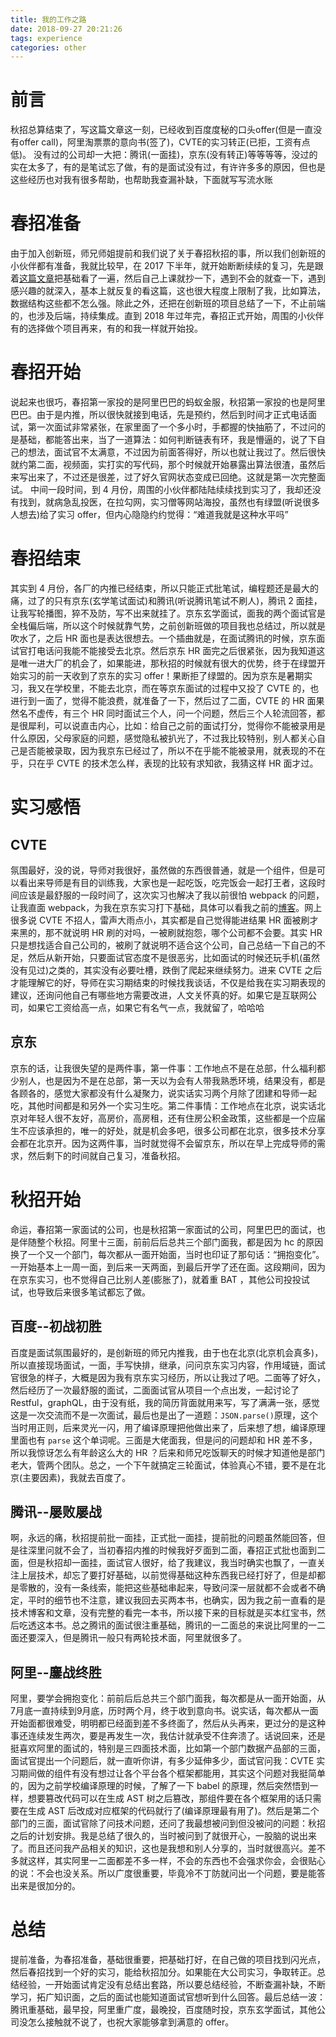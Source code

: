 ```yaml
---
title: 我的工作之路
date: 2018-09-27 20:21:26
tags: experience
categories: other
---
```

# 前言
秋招总算结束了，写这篇文章这一刻，已经收到百度度秘的口头offer(但是一直没有offer call)，阿里淘票票的意向书(签了)，CVTE的实习转正(已拒，工资有点低)。
没有过的公司却一大把：腾讯(一面挂)，京东(没有转正)等等等等，没过的实在太多了，有的是笔试忘了做，有的是面试没有过，有许许多多的原因，但也是这些经历也对我有很多帮助，也帮助我查漏补缺，下面就写写流水账

# 春招准备
由于加入创新班，师兄师姐提前和我们说了关于春招秋招的事，所以我们创新班的小伙伴都有准备，我就比较早，在 2017 下半年，就开始断断续续的复习，先是跟着[这篇文章](https://github.com/markyun/My-blog/blob/master/Front-end-Developer-Questions/Questions-and-Answers/README.md)把基础看了一遍，然后自己上课就抄一下，遇到不会的就查一下，遇到感兴趣的就深入，基本上就反复的看这篇，这也很大程度上限制了我，比如算法，数据结构这些都不怎么强。除此之外，还把在创新班的项目总结了一下，不止前端的，也涉及后端，持续集成。直到 2018 年过年完，春招正式开始，周围的小伙伴有的选择做个项目再来，有的和我一样就开始投。

# 春招开始
说起来也很巧，春招第一家投的是阿里巴巴的蚂蚁金服，秋招第一家投的也是阿里巴巴。由于是内推，所以很快就接到电话，先是预约，然后到时间才正式电话面试，第一次面试非常紧张，在家里面了一个多小时，手都握的快抽筋了，不过问的是基础，都能答出来，当了一道算法：如何判断链表有环，我是懵逼的，说了下自己的想法，面试官不太满意，不过因为前面答得好，所以也就让我过了。然后很快就约第二面，视频面，实打实的写代码，那个时候就开始暴露出算法很渣，虽然后来写出来了，不过还是很差，过了好久官网状态变成已回绝。这就是第一次完整面试。
中间一段时间，到 4 月份，周围的小伙伴都陆陆续续找到实习了，我却还没有找到，就病急乱投医，在拉勾网，实习僧等网站海投，虽然也有绿盟(听说很多人想去)给了实习 offer，但内心隐隐约约觉得：“难道我就是这种水平吗”

# 春招结束
其实到 4 月份，各厂的内推已经结束，所以只能正式批笔试，编程题还是最大的痛，过了的只有京东(玄学笔试面试)和腾讯(听说腾讯笔试不刷人)，腾讯 2 面挂，让我写轮播图，猝不及防，写不出来就挂了。京东玄学面试，面我的两个面试官是全栈偏后端，所以这个时候就靠气势，之前创新班做的项目我也总结过，所以就是吹水了，之后 HR 面也是表达很想去。一个插曲就是，在面试腾讯的时候，京东面试官打电话问我能不能接受去北京。然后京东 HR 面完之后很紧张，因为我知道这是唯一进大厂的机会了，如果能进，那秋招的时候就有很大的优势，终于在绿盟开始实习的前一天收到了京东的实习 offer！果断拒了绿盟的。因为京东是暑期实习，我又在学校里，不能去北京，而在等京东面试的过程中又投了 CVTE 的，也进行到一面了，觉得不能浪费，就准备了一下，然后过了二面，CVTE 的 HR 面果然名不虚传，有三个 HR 同时面试三个人，问一个问题，然后三个人轮流回答，都是很犀利，可以说直击内心，比如：给自己之前的面试打分，觉得你不能被录用是什么原因，父母家庭的问题，感觉隐私被扒光了，不过我比较特别，别人都关心自己是否能被录取，因为我京东已经过了，所以不在乎能不能被录用，就表现的不在乎，只在乎 CVTE 的技术怎么样，表现的比较有求知欲，我猜这样 HR 面才过。

# 实习感悟
## CVTE
氛围最好，没的说，导师对我很好，虽然做的东西很普通，就是一个组件，但是可以看出来导师是有目的训练我，大家也是一起吃饭，吃完饭会一起打王者，这段时间应该是最舒服的一段时间了，这次实习也解决了我以前很怕 webpack 的问题，让我直面 webpack，为我在京东实习打下基础，具体可以看我之前的[博客](https://recallhyx.github.io/2018/06/13/%E4%BB%8EWebpack%E7%9A%84Output%E7%9C%8B%E6%A8%A1%E5%9D%97%E8%A7%84%E8%8C%83/)。网上很多说 CVTE 不招人，雷声大雨点小，其实都是自己觉得能进结果 HR 面被刷才来黑的，那不就说明 HR 刷的对吗，一被刷就抱怨，哪个公司都不会要。其实 HR 只是想找适合自己公司的，被刷了就说明不适合这个公司，自己总结一下自己的不足，然后从新开始，只要面试官态度不是很恶劣，比如面试的时候还玩手机(虽然没有见过)之类的，其实没有必要吐槽，跌倒了爬起来继续努力。进来 CVTE 之后才能理解它的好，导师在实习期结束的时候找我谈话，不仅是给我在实习期表现的建议，还询问他自己有哪些地方需要改进，人文关怀真的好。如果它是互联网公司，如果它工资给高一点，如果它有名气一点，我就留了，哈哈哈
## 京东
京东的话，让我很失望的是两件事，第一件事：工作地点不是在总部，什么福利都少别人，也是因为不是在总部，第一天以为会有人带我熟悉环境，结果没有，都是各顾各的，感觉大家都没有什么凝聚力，说实话实习两个月除了团建和导师一起吃，其他时间都是和另外一个实习生吃。第二件事情：工作地点在北京，说实话北京对年轻人很不友好，高房价，高房租，还有住房公积金政策，这些都是一个应届生不应该承担的，唯一的好处，就是机会多吧，很多公司都在北京，很多技术分享会都在北京开。因为这两件事，当时就觉得不会留京东，所以在早上完成导师的需求，然后剩下的时间就自己复习，准备秋招。

# 秋招开始
命运，春招第一家面试的公司，也是秋招第一家面试的公司，阿里巴巴的面试，也是伴随整个秋招。阿里十三面，前前后后总共三个部门面我，都是因为 hc 的原因换了一个又一个部门，每次都从一面开始面，当时也印证了那句话：“拥抱变化”。一开始基本上一周一面，到后来一天两面，到最后开学了还在面。这段期间，因为在京东实习，也不觉得自己比别人差(膨胀了)，就着重 BAT ，其他公司投投试试，也导致后来很多笔试都忘了做。

## 百度--初战初胜
百度是面试氛围最好的，是创新班的师兄内推我，由于也在北京(北京机会真多)，所以直接现场面试，一面，手写快排，继承，问问京东实习内容，作用域链，面试官很急的样子，大概是因为我有京东实习经历，所以让我过了吧。二面等了好久，然后经历了一次最舒服的面试，二面面试官从项目一个点出发，一起讨论了 Restful，graphQL，由于没有纸，我的简历背面就用来写，写了满满一张，感觉这是一次交流而不是一次面试，最后也是出了一道题：`JSON.parse()`原理，这个当时用正则，后来灵光一闪，用了编译原理把他做出来了，后来想了想，编译原理里面也有 `parse` 这个单词呢。三面是大佬面我，但是问的问题却和 HR 差不多，所以我惊讶怎么有年龄这么大的 HR ？后来和师兄吃饭聊天的时候才知道他是部门老大，管两个团队。总之，一个下午就搞定三轮面试，体验真心不错，要不是在北京(主要因素)，我就去百度了。

## 腾讯--屡败屡战
啊，永远的痛，秋招提前批一面挂，正式批一面挂，提前批的问题虽然能回答，但是往深里问就不会了，当初春招内推的时候我好歹面到二面，春招正式批也面到二面，但是秋招却一面挂，面试官人很好，给了我建议，我当时确实也飘了，一直关注上层技术，却忘了要打好基础，以前觉得基础这种东西我已经打好了，但是却都是零散的，没有一条线索，能把这些基础串起来，导致问深一层就都不会或者不确定，平时的细节也不注意，建议我回去买两本书，也确实，因为我之前一直看的是技术博客和文章，没有完整的看完一本书，所以接下来的目标就是买本红宝书，然后吃透这本书。总之腾讯的面试很注重基础，腾讯的一二面总的来说比阿里的一二面还要深入，但是腾讯一般只有两轮技术面，阿里就很多了。

## 阿里--鏖战终胜
阿里，要学会拥抱变化：前前后后总共三个部门面我，每次都是从一面开始面，从7月底一直持续到9月底，历时两个月，终于收到意向书。说实话，每次都从一面开始面都很难受，明明都已经面到差不多终面了，然后从头再来，更过分的是这种事还连续发生两次，要是再发生一次，我估计就承受不住奔溃了。话说回来，还是挺喜欢阿里的面试的，特别是三四面技术面，比如第一个部门数据产品部的三面，面试官提出一个问题后，就一直听你讲，有多少延伸多少，面试官问我：CVTE 实习期间做的组件有没有想过让各个平台各个框架都能用，其实这个问题对我挺简单的，因为之前学校编译原理的时候，了解了一下 babel 的原理，然后突然悟到一样，想要篡改代码可以在生成 AST 树之后篡改，那组件要在各个框架用的话只需要在生成 AST 后改成对应框架的代码就行了(编译原理最有用了)。然后是第二个部门的三面，面试官除了问技术问题，还问了我最想被问到但没被问的问题：秋招之后的计划安排。我是总结了很久的，当时被问到了就很开心，一股脑的说出来了。而且还问我产品相关的知识，这也是我想和别人分享的，当时就很高兴。差不多就这样，其实阿里一二面都差不多一样，不会的东西也不会强求你会，会很贴心的说：不会也没关系。所以广度很重要，毕竟冷不丁防就问出一个问题，要是能答出来是很加分的。

# 总结
提前准备，为春招准备，基础很重要，把基础打好，在自己做的项目找到闪光点，然后春招找到一个好的实习，能给秋招加分。如果能在大公司实习，争取转正。总结经验，一开始面试肯定没有总结出套路，所以要总结经验，不断查漏补缺，不断学习，拓广知识面，之后的面试也能知道面试官想听到什么回答。最后总结一波：腾讯重基础，最早投，阿里重广度，最晚投，百度随时投，京东玄学面试，其他公司没怎么接触就不说了，也祝大家能够拿到满意的 offer。